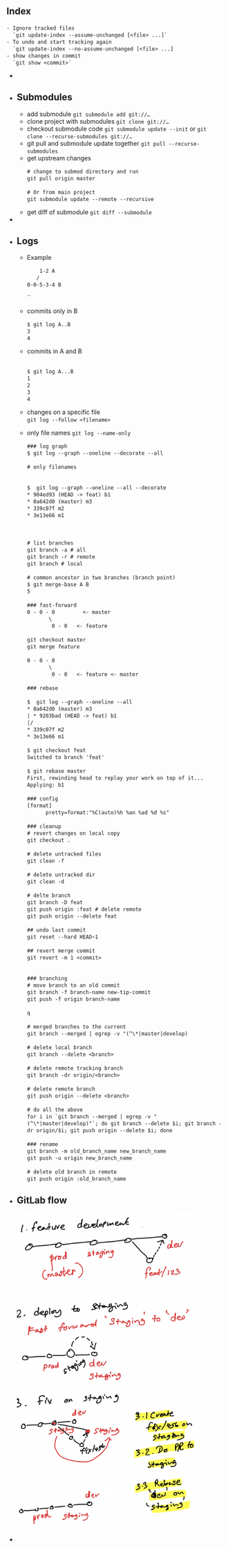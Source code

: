 ## Index
	- Ignore tracked files
	  `git update-index --assume-unchanged [<file> ...]`
	- To undo and start tracking again
	  `git update-index --no-assume-unchanged [<file> ...]
	- show changes in commit  
	  `git show <commit>`
-
- ## Submodules
	- add submodule
	  `git submodule add git://…`
	- clone project with submodules
	  `git clone git://…`
	- checkout submodule code
	  `git submodule update --init`
	  or
	  `git clone --recurse-submodules git://…`
	- git pull and submodule update together
	  `git pull --recurse-submodules`
	- get upstream changes
	  ```
	  # change to submod directory and run
	  git pull origin master
	  
	  # Or from main project
	  git submodule update --remote --recursive
	  ```
	- get diff of submodule
	  `git diff --submodule`
-
- ## Logs
	- Example
	  ```
	      1-2 A  
	     /  
	  0-0-5-3-4 B
	  ```
	  ``
	- commits only in B  
	  ```
	  $ git log A..B  
	  3  
	  4
	  ```
	- commits in A and B  
	  ```
	  
	  $ git log A...B  
	  1  
	  2  
	  3  
	  4
	  ```
	- changes on a specific file  
	  `git log --follow <filename>`
	- only file names
	  `git log --name-only`
	  
	  ```
	  ### log graph  
	  $ git log --graph --oneline --decorate --all
	  
	  # only filenames  
	  
	  
	  $  git log --graph --oneline --all --decorate  
	  * 904ed93 (HEAD -> feat) b1  
	  * 0a642d0 (master) m3  
	  * 339c07f m2  
	  * 3e13e66 m1
	  
	  
	  
	  # list branches  
	  git branch -a # all  
	  git branch -r # remote  
	  git branch # local
	  
	  # common ancestor in two branches (branch point)  
	  $ git merge-base A B  
	  5
	  
	  ### fast-forward  
	  0 - 0 - 0         <- master  
	         \  
	          0 - 0   <- feature
	  
	  git checkout master  
	  git merge feature                  
	  
	  0 - 0 - 0          
	         \  
	          0 - 0   <- feature <- master
	  
	  ### rebase
	  
	  $  git log --graph --oneline --all  
	  * 0a642d0 (master) m3  
	  | * 9203bad (HEAD -> feat) b1  
	  |/  
	  * 339c07f m2  
	  * 3e13e66 m1
	  
	  $ git checkout feat  
	  Switched to branch 'feat'
	  
	  $ git rebase master  
	  First, rewinding head to replay your work on top of it...  
	  Applying: b1
	  
	  ### config  
	  [format]  
	        pretty=format:"%C(auto)%h %an %ad %d %s"        
	  
	  ### cleanup  
	  # revert changes on local copy  
	  git checkout .         
	  
	  # delete untracked files  
	  git clean -f
	  
	  # delete untracked dir  
	  git clean -d
	  
	  # delte branch  
	  git branch -D feat  
	  git push origin :feat # delete remote  
	  git push origin --delete feat
	  
	  ## undo last commit  
	  git reset --hard HEAD~1
	  
	  ## revert merge commit  
	  git revert -m 1 <commit>
	  
	  
	  ### branching  
	  # move branch to an old commit  
	  git branch -f branch-name new-tip-commit  
	  git push -f origin branch-name
	  
	  q
	  
	  # merged branches to the current  
	  git branch --merged | egrep -v "(^\*|master|develop)
	  
	  # delete local branch  
	  git branch --delete <branch>
	  
	  # delete remote tracking branch  
	  git branch -dr origin/<branch>
	  
	  # delete remote branch  
	  git push origin --delete <branch>
	  
	  # do all the above  
	  for i in `git branch --merged | egrep -v "(^\*|master|develop)"`; do git branch --delete $i; git branch -dr origin/$i; git push origin --delete $i; done
	  
	  ### rename  
	  git branch -m old_branch_name new_branch_name  
	  git push -u origin new_branch_name
	  
	  # delete old branch in remote  
	  git push origin :old_branch_name
	  ```
- ## GitLab flow
- ![GitLab_Flow.png](../assets/GitLab_Flow.png)